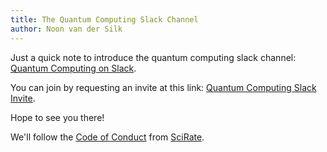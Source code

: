 ```yaml
---
title: The Quantum Computing Slack Channel
author: Noon van der Silk
---
```


Just a quick note to introduce the quantum computing slack channel: [Quantum
Computing on Slack](http://quantum-computing.slack.com).

You can join by requesting an invite at this link: [Quantum Computing Slack
Invite](https://quantum-computing.herokuapp.com).

Hope to see you there!

We'll follow the [Code of Conduct](https://scirate.com/conduct) from
[SciRate](https://scirate.com/).
